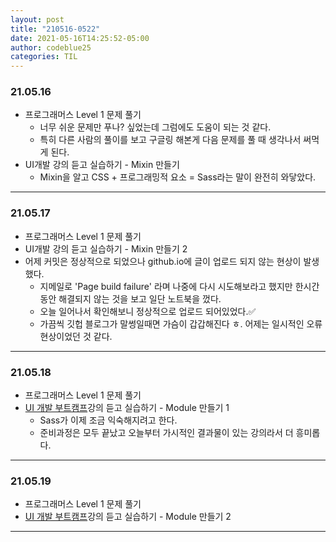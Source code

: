 ```yaml
---
layout: post
title: "210516-0522"
date: 2021-05-16T14:25:52-05:00
author: codeblue25
categories: TIL
---
```


<h3>21.05.16</h3>

- 프로그래머스 Level 1 문제 풀기
  - 너무 쉬운 문제만 푸나? 싶었는데 그럼에도 도움이 되는 것 같다.
  - 특히 다른 사람의 풀이를 보고 구글링 해본게 다음 문제를 풀 때 생각나서 써먹게 된다.
- UI개발 강의 듣고 실습하기 - Mixin 만들기
  - Mixin을 알고 CSS + 프로그래밍적 요소 = Sass라는 말이 완전히 와닿았다.

---

<h3>21.05.17</h3>

- 프로그래머스 Level 1 문제 풀기
- UI개발 강의 듣고 실습하기 - Mixin 만들기 2
- 어제 커밋은 정상적으로 되었으나 github.io에 글이 업로드 되지 않는 현상이 발생했다.
  - 지메일로 'Page build failure' 라며 나중에 다시 시도해보라고 했지만 한시간 동안 해결되지 않는 것을 보고 일단 노트북을 껐다.
  - 오늘 일어나서 확인해보니 정상적으로 업로드 되어있었다.✅
  - 가끔씩 깃헙 블로그가 말썽일때면 가슴이 갑갑해진다 ㅎ. 어제는 일시적인 오류 현상이었던 것 같다.

---

<h3>21.05.18</h3>

- 프로그래머스 Level 1 문제 풀기
- [UI 개발 부트캠프](https://edu.goorm.io/lecture/25681/%EA%B9%80%EB%B2%84%EA%B7%B8%EC%9D%98-ui-%EA%B0%9C%EB%B0%9C-%EB%B6%80%ED%8A%B8%EC%BA%A0%ED%94%84-%EA%B2%BD%EB%A0%A5%EA%B0%99%EC%9D%80-%EC%8B%A0%EC%9E%85%EC%9C%BC%EB%A1%9C-%EB%A0%88%EB%B2%A8%EC%97%85)강의 듣고 실습하기 - Module 만들기 1
  - Sass가 이제 조금 익숙해지려고 한다.
  - 준비과정은 모두 끝났고 오늘부터 가시적인 결과물이 있는 강의라서 더 흥미롭다.

---

<h3>21.05.19</h3>

- 프로그래머스 Level 1 문제 풀기
- [UI 개발 부트캠프](https://edu.goorm.io/lecture/25681/%EA%B9%80%EB%B2%84%EA%B7%B8%EC%9D%98-ui-%EA%B0%9C%EB%B0%9C-%EB%B6%80%ED%8A%B8%EC%BA%A0%ED%94%84-%EA%B2%BD%EB%A0%A5%EA%B0%99%EC%9D%80-%EC%8B%A0%EC%9E%85%EC%9C%BC%EB%A1%9C-%EB%A0%88%EB%B2%A8%EC%97%85)강의 듣고 실습하기 - Module 만들기 2

---
